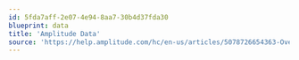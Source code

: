 ```yaml
---
id: 5fda7aff-2e07-4e94-8aa7-30b4d37fda30
blueprint: data
title: 'Amplitude Data'
source: 'https://help.amplitude.com/hc/en-us/articles/5078726654363-Overview-of-Amplitude-Data'
---
```

